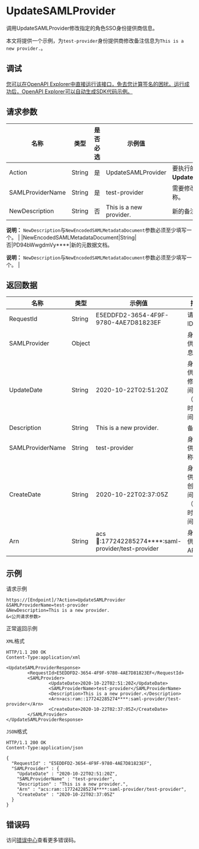 # UpdateSAMLProvider

调用UpdateSAMLProvider修改指定的角色SSO身份提供商信息。

本文将提供一个示例，为`test-provider`身份提供商修改备注信息为`This is a new provider.`。

## 调试

[您可以在OpenAPI Explorer中直接运行该接口，免去您计算签名的困扰。运行成功后，OpenAPI Explorer可以自动生成SDK代码示例。](https://api.aliyun.com/#product=Ims&api=UpdateSAMLProvider&type=RPC&version=2019-08-15)

## 请求参数

|名称|类型|是否必选|示例值|描述|
|--|--|----|---|--|
|Action|String|是|UpdateSAMLProvider|要执行的操作。取值：**UpdateSAMLProvider**。 |
|SAMLProviderName|String|是|test-provider|需要修改的身份提供商名称。 |
|NewDescription|String|否|This is a new provider.|新的备注。

 **说明：** `NewDescription`与`NewEncodedSAMLMetadataDocument`参数必须至少填写一个。 |
|NewEncodedSAMLMetadataDocument|String|否|PD94bWwgdmVy\*\*\*\*|新的元数据文档。

 **说明：** `NewDescription`与`NewEncodedSAMLMetadataDocument`参数必须至少填写一个。 |

## 返回数据

|名称|类型|示例值|描述|
|--|--|---|--|
|RequestId|String|E5EDDFD2-3654-4F9F-9780-4AE7D81823EF|请求ID。 |
|SAMLProvider|Object| |身份提供商信息。 |
|UpdateDate|String|2020-10-22T02:51:20Z|身份提供商的修改时间（UTC时间）。 |
|Description|String|This is a new provider.|备注。 |
|SAMLProviderName|String|test-provider|身份提供商名称。 |
|CreateDate|String|2020-10-22T02:37:05Z|身份提供商的创建时间（UTC时间）。 |
|Arn|String|acs:ram::177242285274\*\*\*\*:saml-provider/test-provider|身份提供商ARN。 |

## 示例

请求示例

```
https://[Endpoint]/?Action=UpdateSAMLProvider
&SAMLProviderName=test-provider
&NewDescription=This is a new provider.
&<公共请求参数>
```

正常返回示例

`XML`格式

```
HTTP/1.1 200 OK
Content-Type:application/xml

<UpdateSAMLProviderResponse>
        <RequestId>E5EDDFD2-3654-4F9F-9780-4AE7D81823EF</RequestId>
        <SAMLProvider>
                <UpdateDate>2020-10-22T02:51:20Z</UpdateDate>
                <SAMLProviderName>test-provider</SAMLProviderName>
                <Description>This is a new provider.</Description>
                <Arn>acs:ram::177242285274****:saml-provider/test-provider</Arn>
                <CreateDate>2020-10-22T02:37:05Z</CreateDate>
        </SAMLProvider>
</UpdateSAMLProviderResponse>
```

`JSON`格式

```
HTTP/1.1 200 OK
Content-Type:application/json

{
  "RequestId" : "E5EDDFD2-3654-4F9F-9780-4AE7D81823EF",
  "SAMLProvider" : {
    "UpdateDate" : "2020-10-22T02:51:20Z",
    "SAMLProviderName" : "test-provider",
    "Description" : "This is a new provider.",
    "Arn" : "acs:ram::177242285274****:saml-provider/test-provider",
    "CreateDate" : "2020-10-22T02:37:05Z"
  }
}
```

## 错误码

访问[错误中心](https://error-center.aliyun.com/status/product/Ims)查看更多错误码。

